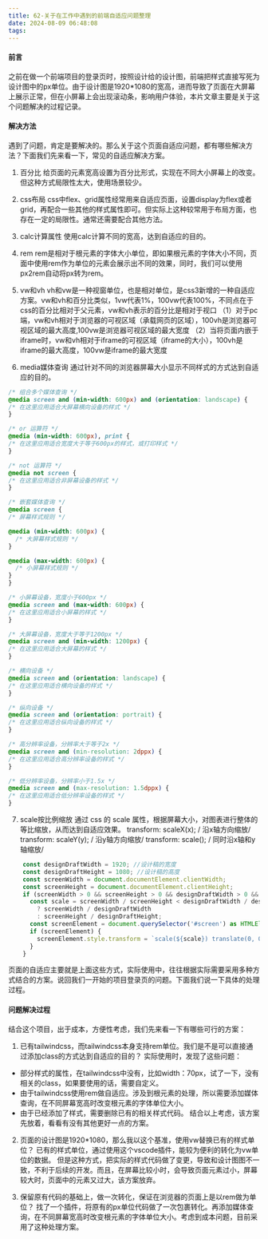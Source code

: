 ```yaml
---
title: 62-关于在工作中遇到的前端自适应问题整理
date: 2024-08-09 06:48:08
tags:
---
```


#### 前言
之前在做一个前端项目的登录页时，按照设计给的设计图，前端把样式直接写死为设计图中的px单位。由于设计图是1920*1080的宽高，进而导致了页面在大屏幕上展示正常，但在小屏幕上会出现滚动条，影响用户体验，本片文章主要是关于这个问题解决的过程记录。

#### 解决方法
遇到了问题，肯定是要解决的。那么关于这个页面自适应问题，都有哪些解决方法？下面我们先来看一下，常见的自适应解决方案。

1. 百分比
  给页面的元素宽高设置为百分比形式，实现在不同大小屏幕上的改变。但这种方式局限性太大，使用场景较少。

2. css布局
  css中flex、grid属性经常用来自适应页面，设置display为flex或者grid，再配合一些其他的样式属性即可。但实际上这种较常用于布局方面，也存在一定的局限性。通常还需要配合其他方法。

3. calc计算属性
  使用calc计算不同的宽高，达到自适应的目的。

4. rem
  rem是相对于根元素的字体大小单位，即如果根元素的字体大小不同，页面中使用rem作为单位的元素会展示出不同的效果，同时，我们可以使用px2rem自动将px转为rem。

5. vw和vh
  vh和vw是一种视窗单位，也是相对单位，是css3新增的一种自适应方案。vw和vh和百分比类似，1vw代表1%，100vw代表100%，不同点在于css的百分比相对于父元素，vw和vh表示的百分比是相对于视口
（1）对于pc端，vw和vh相对于浏览器的可视区域（承载网页的区域），100vh是浏览器可视区域的最大高度,100vw是浏览器可视区域的最大宽度
（2）当将页面内嵌于iframe时，vw和vh相对于iframe的可视区域（iframe的大小），100vh是iframe的最大高度，100vw是iframe的最大宽度

6. media媒体查询
  通过针对不同的浏览器屏幕大小显示不同样式的方式达到自适应的目的。
  ```css
  /* 组合多个媒体查询 */
@media screen and (min-width: 600px) and (orientation: landscape) {
  /* 在这里应用适合大屏幕横向设备的样式 */
}

/* or 运算符 */
@media (min-width: 600px), print {
  /* 在这里应用适合宽度大于等于600px的样式，或打印样式 */
}

/* not 运算符 */
@media not screen {
  /* 在这里应用适合非屏幕设备的样式 */
}

/* 嵌套媒体查询 */
@media screen {
  /* 屏幕样式规则 */

  @media (min-width: 600px) {
    /* 大屏幕样式规则 */
  }

  @media (max-width: 600px) {
    /* 小屏幕样式规则 */
  }
}

/* 小屏幕设备，宽度小于600px */
@media screen and (max-width: 600px) {
  /* 在这里应用适合小屏幕的样式 */
}

/* 大屏幕设备，宽度大于等于1200px */
@media screen and (min-width: 1200px) {
  /* 在这里应用适合大屏幕的样式 */
}

/* 横向设备 */
@media screen and (orientation: landscape) {
  /* 在这里应用适合横向设备的样式 */
}

/* 纵向设备 */
@media screen and (orientation: portrait) {
  /* 在这里应用适合纵向设备的样式 */
}

/* 高分辨率设备，分辨率大于等于2x */
@media screen and (min-resolution: 2dppx) {
  /* 在这里应用适合高分辨率设备的样式 */
}

/* 低分辨率设备，分辨率小于1.5x */
@media screen and (max-resolution: 1.5dppx) {
  /* 在这里应用适合低分辨率设备的样式 */
}
  ```
  
7. scale按比例缩放
   通过 css 的 scale 属性，根据屏幕大小，对图表进行整体的等比缩放，从而达到自适应效果。
   transform: scaleX(x); / 沿x轴方向缩放/
transform: scaleY(y); / 沿y轴方向缩放/
transform: scale(); / 同时沿x轴和y轴缩放/

```js
    const designDraftWidth = 1920; //设计稿的宽度
    const designDraftHeight = 1080; //设计稿的高度
    const screenWidth = document.documentElement.clientWidth;
    const screenHeight = document.documentElement.clientHeight;
    if (screenWidth > 0 && screenHeight > 0 && designDraftWidth > 0 && designDraftHeight > 0) {
      const scale = screenWidth / screenHeight < designDraftWidth / designDraftHeight
        ? screenWidth / designDraftWidth
        : screenHeight / designDraftHeight;
      const screenElement = document.querySelector('#screen') as HTMLElement;
      if (screenElement) {
        screenElement.style.transform = `scale(${scale}) translate(0, 0)`;
      }
    }

```

页面的自适应主要就是上面这些方式，实际使用中，往往根据实际需要采用多种方式结合的方案。说回我们一开始的项目登录页的问题。下面我们说一下具体的处理过程。

#### 问题解决过程

结合这个项目，出于成本，方便性考虑，我们先来看一下有哪些可行的方案：
1. 已有tailwindcss，而tailwindcss本身支持rem单位。我们是不是可以直接通过添加class的方式达到自适应的目的？
实际使用时，发现了这些问题：
- 部分样式的属性，在tailwindcss中没有，比如width：70px，试了一下，没有相关的class，如果要使用的话，需要自定义。
- 由于tailwindcss使用rem做自适应。涉及到根元素的处理，所以需要添加媒体查询，在不同屏幕宽高时改变根元素的字体单位大小。
- 由于已经添加了样式，需要删除已有的相关样式代码。
结合以上考虑，该方案先放着，看看有没有其他更好一点的方案。

2. 页面的设计图是1920*1080，那么我以这个基准，使用vw替换已有的样式单位？
已有的样式单位，通过使用这个vscode插件，能较为便利的转化为vw单位的数据。
但是这种方式，把实际的样式代码做了变更，导致和设计图图不一致，不利于后续的开发。而且，在屏幕比较小时，会导致页面元素过小，屏幕较大时，页面中的元素又过大，该方案放弃。

3. 保留原有代码的基础上，做一次转化，保证在浏览器的页面上是以rem做为单位？
  找了一个插件，将原有的px单位代码做了一次包裹转化。再添加媒体查询，在不同屏幕宽高时改变根元素的字体单位大小。考虑到成本问题，目前采用了这种处理方案。

